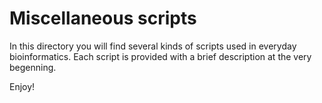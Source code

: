 # Miscellaneous scripts

In this directory you will find several kinds of scripts used in everyday bioinformatics. Each script is provided with a brief description at the very begenning.

Enjoy!